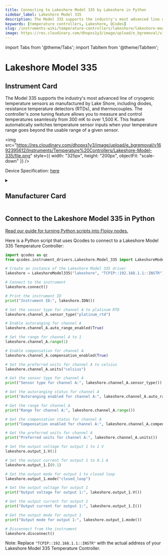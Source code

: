 ```yaml
---
title: Connecting to Lakeshore Model 335 by Lakeshore in Python
sidebar_label: Lakeshore Model 335
description: The Model 335 supports the industry's most advanced line of cryogenic temperature sensors as manufactured by Lake Shore, including diodes, resistance temperature detectors (RTDs), and thermocouples. The controller's zone tuning feature allows you to measure and control temperatures seamlessly from 300 mK to over 1,500 K. This feature automatically switches temperature sensor inputs when your temperature range goes beyond the usable range of a given sensor.
keywords: [temperature controllers, Lakeshore, QCodes]
slug: /instruments-wiki/temperature-controllers/lakeshore/lakeshore-model-335
image: https://res.cloudinary.com/dhopxs1y3/image/upload/e_bgremoval/v1692395612/Instruments/Temperature%20Controllers/Lakeshore-Model-335/file.png
---
```


import Tabs from '@theme/Tabs';
import TabItem from '@theme/TabItem';

# Lakeshore Model 335

## Instrument Card

<div className="flex">

<div>

The Model 335 supports the industry's most advanced line of cryogenic temperature sensors as manufactured by Lake Shore, including diodes, resistance temperature detectors (RTDs), and thermocouples. The controller's zone tuning feature allows you to measure and control temperatures seamlessly from 300 mK to over 1,500 K. This feature automatically switches temperature sensor inputs when your temperature range goes beyond the usable range of a given sensor.

</div>

<img src="https://res.cloudinary.com/dhopxs1y3/image/upload/e_bgremoval/v1692395612/Instruments/Temperature%20Controllers/Lakeshore-Model-335/file.png" style={{ width: "325px", height: "200px", objectFit: "scale-down" }} />

</div>

<div className="flex text-center">

<p>Device Specification: <a target="\_blank" href="https://www.lakeshore.com/docs/default-source/product-downloads/lstc_335_l.pdf?sfvrsn=becadb1e_3">here</a></p>

</div>

<details style={{ marginTop: "15px"}}>
<summary><h2>Manufacturer Card</h2></summary>

<img src="https://res.cloudinary.com/dhopxs1y3/image/upload/v1692813206/Instruments/Vendor%20Logos/Lakeshore_Cryotronics.png" style={{ width: "100%", height: "170px",objectFit: "scale-down" }} />

Supporting advanced scientific research, Lake Shore is a leading global innovator in measurement and control solutions.

<ul>
  <li>Headquarters: Westerville, Ohio, USA</li>
  <li>Yearly Revenue (millions, USD): 21.4</li>
  <li>Vendor Website: <a href="https://www.lakeshore.com/home">here</a></li>
</ul>
</details>

## Connect to the Lakeshore Model 335 in Python

[Read our guide for turning Python scripts into Flojoy nodes.](https://docs.flojoy.ai/custom-nodes/creating-custom-node/)
<Tabs>
<TabItem value="QCodes" label="QCodes">

Here is a Python script that uses Qcodes to connect to a Lakeshore Model 335 Temperature Controller:

```python
import qcodes as qc
from qcodes.instrument_drivers.Lakeshore.Model_335 import LakeshoreModel335

# Create an instance of the Lakeshore Model 335 driver
lakeshore = LakeshoreModel335("lakeshore", "TCPIP::192.168.1.1::INSTR")

# Connect to the instrument
lakeshore.connect()

# Print the instrument ID
print("Instrument ID:", lakeshore.IDN())

# Set the sensor type for channel A to platinum RTD
lakeshore.channel_A.sensor_type("platinum_rtd")

# Enable autoranging for channel A
lakeshore.channel_A.auto_range_enabled(True)

# Set the range for channel A to 1
lakeshore.channel_A.range(1)

# Enable compensation for channel A
lakeshore.channel_A.compensation_enabled(True)

# Set the preferred units for channel A to celsius
lakeshore.channel_A.units("celsius")

# Get the sensor type for channel A
print("Sensor type for channel A:", lakeshore.channel_A.sensor_type())

# Get the autoranging status for channel A
print("Autoranging enabled for channel A:", lakeshore.channel_A.auto_range_enabled())

# Get the range for channel A
print("Range for channel A:", lakeshore.channel_A.range())

# Get the compensation status for channel A
print("Compensation enabled for channel A:", lakeshore.channel_A.compensation_enabled())

# Get the preferred units for channel A
print("Preferred units for channel A:", lakeshore.channel_A.units())

# Set the output voltage for output 1 to 1 V
lakeshore.output_1.V(1)

# Set the output current for output 1 to 0.1 A
lakeshore.output_1.I(0.1)

# Set the output mode for output 1 to closed loop
lakeshore.output_1.mode("closed_loop")

# Get the output voltage for output 1
print("Output voltage for output 1:", lakeshore.output_1.V())

# Get the output current for output 1
print("Output current for output 1:", lakeshore.output_1.I())

# Get the output mode for output 1
print("Output mode for output 1:", lakeshore.output_1.mode())

# Disconnect from the instrument
lakeshore.disconnect()
```

Note: Replace `"TCPIP::192.168.1.1::INSTR"` with the actual address of your Lakeshore Model 335 Temperature Controller.

</TabItem>
</Tabs>
